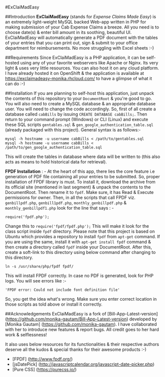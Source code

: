 #ExClaiMadEasy

##Introduction
**ExClaiMadEasy** (stands for *Expense Claims Made Easy*) is an extremely light-weight MySQL backed Web-app written in PHP for making submission of your Cab Expense Claims a breeze. All you need is to choose date(s) & enter bill amount in its soothing, beautiful UI. ExClaiMadEasy will automatically generate a PDF document with the tables of your entries that you can print out, sign & submit to your office department for reimbursements. No more struggling with Excel sheets :-)

##Requirements
Since ExClaiMadEasy is a PHP application, it can be self-hosted using any of your favorite webservers like Apache or Nginx. Its very light & uses very little resources. You can also host it on any cloud platform. I have already hosted it on OpenShift & the application is available at https://exclaimadeasy-monika.rhcloud.com/ to have a glimpse of what it can do :-)

##Installation
If you are planning to self-host this application, just unpack the contents of this repository to your ``DocumentRoot`` & you're good to go. You will also need to create a MySQL database & an appropriate database user. You will need to change the code accordingly. So, first of all create a database called ``cabBills`` by issuing ``CREATE DATABASE cabBills;``. Then return to your command prompt (Windows) or CLI (Linux) and execute these SQL scripts ``gentables.sql`` & ``gen_google_authentication_table.sql`` (already packaged with this project). General syntax is as follows:-
```
mysql -h hostname -u username cabBills < /path/to/gentables.sql
mysql -h hostname -u username cabBills < /path/to/gen_google_authentication_table.sql
```
This will create the tables in database where data will be written to (this also acts as means to hold historical data for retrieval).

**FPDF Installation** : - At the heart of this app, there lies the core feature i.e generation of PDF file containing all your entries to be submitted. So, proper installation of FPDF library is must. To install it, download the archive from its official site (mentioned in last segment) & unpack the contents to the DocumentRoot. Then rename it to ``fpdf``. Make sure, it has Read & Execute permissions for owner. Then, in all the scripts that call FPDF viz. ``genbillpdf.php``, ``genbill1pdf.php``, ``monthly_genbillpdf.php`` & ``monthly_genbillpdf1.php`` look for the line that says : -
```
require('fpdf.php');
```
Change this to ``require('fpdf/fpdf.php');`` This will make it look for the class script inside ``fpdf`` directory.
Please note that this project is based on Ubuntu which provides a repository to install ``fpdf`` from ``apt-get`` command. If you are using the same, install it with ``apt-get install fpdf`` command & then create a directory called ``fpdf`` inside your DocumentRoot. After this, create a soft-link to this directory using below command after changing to this directory.
```
ln -s /usr/share/php/fpdf fpdf/
```
This will install FPDF correctly. In case no PDF is generated, look for PHP logs. You will see errors like :-
```
'FPDF error: Could not include font definition file'
```
So, you get the idea what's wrong. Make sure you enter correct location in those scripts as told above or install it correctly.

##Acknowledgements
ExClaiMadEasy is a fork of [Bill-App-Latest-version] (https://github.com/monika-gautam/Bill-App-Latest-version) developed by [Monika Gautam] (https://github.com/monika-gautam). I have collaborated with her to introduce new features & report bugs. All credit goes to her hard work & selflessness!

It also uses below resources for its functionalities & their respective authors deserve all the kudos & special thanks for their awesome products :-)

* [FPDF] (http://www.fpdf.org/)
* [jsDatePick] (http://javascriptcalendar.org/javascript-date-picker.php)
* [Pure CSS] (https://purecss.io/)
